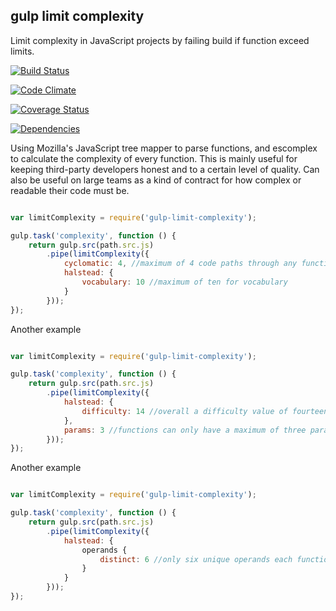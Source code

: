 gulp limit complexity
-----------------------

Limit complexity in JavaScript projects by failing build if function exceed limits.

[![Build Status](https://travis-ci.org/TakenPilot/gulp-limit-complexity.svg?branch=master)](https://travis-ci.org/TakenPilot/gulp-limit-complexity)

[![Code Climate](https://codeclimate.com/github/TakenPilot/gulp-limit-complexity/badges/gpa.svg)](https://codeclimate.com/github/TakenPilot/gulp-limit-complexity)

[![Coverage Status](https://coveralls.io/repos/TakenPilot/gulp-limit-complexity/badge.png?branch=master)](https://coveralls.io/r/TakenPilot/gulp-limit-complexity?branch=master)

[![Dependencies](https://david-dm.org/TakenPilot/gulp-limit-complexity.svg?style=flat)](https://david-dm.org/TakenPilot/gulp-limit-complexity.svg?style=flat)

Using Mozilla's JavaScript tree mapper to parse functions, and escomplex to calculate the complexity of every function.
This is mainly useful for keeping third-party developers honest and to a certain level of quality.
Can also be useful on large teams as a kind of contract for how complex or readable their code must be.

```JavaScript

var limitComplexity = require('gulp-limit-complexity');

gulp.task('complexity', function () {
    return gulp.src(path.src.js)
        .pipe(limitComplexity({
            cyclomatic: 4, //maximum of 4 code paths through any function
            halstead: {
                vocabulary: 10 //maximum of ten for vocabulary
            }
        }));
});

```

Another example

```JavaScript

var limitComplexity = require('gulp-limit-complexity');

gulp.task('complexity', function () {
    return gulp.src(path.src.js)
        .pipe(limitComplexity({
            halstead: {
                difficulty: 14 //overall a difficulty value of fourteen to understand
            },
            params: 3 //functions can only have a maximum of three parameters
        }));
});

```


Another example

```JavaScript

var limitComplexity = require('gulp-limit-complexity');

gulp.task('complexity', function () {
    return gulp.src(path.src.js)
        .pipe(limitComplexity({
            halstead: {
                operands {
                    distinct: 6 //only six unique operands each function
                }
            }
        }));
});

```
